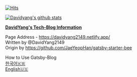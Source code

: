 [![Hits](https://hits.seeyoufarm.com/api/count/incr/badge.svg?url=https%3A%2F%2Fgithub.com%2FDavidYang2149&count_bg=%2379C83D&title_bg=%23555555&title=hits&edge_flat=false)](https://hits.seeyoufarm.com)

[![Davidyang's github stats](https://github-readme-stats.vercel.app/api?username=davidyang2149&theme=radical&show_icons=true)](https://github.com/DavidYang2149/github-readme-stats)

**[DavidYang's Tech-Blog Information](https://davidyang2149.netlify.app)**

Page Address - https://davidyang2149.netlify.app/  
Written by @DavidYang2149  
Origin by https://github.com/JaeYeopHan/gatsby-starter-bee

How to Use Gatsby-Blog  
[한국어🇰🇷](./README.ko.md)  
[English🇺🇸](./README.en.md)
